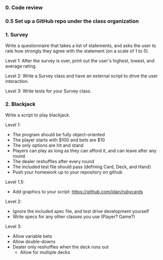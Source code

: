 ### 0. Code review

### 0.5 Set up a GitHub repo under the class organization

### 1. Survey

Write a questionnaire that takes a list of statements,
and asks the user to rate how strongly they agree with
the statement (on a scale of 1 to 5).

Level 1:
  After the survey is over, print out the user's highest,
  lowest, and average rating.

Level 2:
  Write a Survey class and have an external script to
  drive the user interaction.

Level 3:
  Write tests for your Survey class.

### 2. Blackjack

Write a script to play blackjack.

Level 1:
* The program should be fully object-oriented
* The player starts with $100 and bets are $10
* The only options are hit and stand
* Players can play as long as they can afford it, and can
  leave after any round.
* The dealer reshuffles after every round
* The included test file should pass (defining Card, Deck, and Hand)
* Push your homework up to your repository on github

Level 1.5:
* Add graphics to your script: https://github.com/jdan/rubycards

Level 2:
* Ignore the included spec file, and test drive development yourself
* Write specs for any other classes you use (Player? Game?)

Level 3:
* Allow variable bets
* Allow double-downs
* Dealer only reshuffles when the deck runs out
  * Allow for multiple decks
